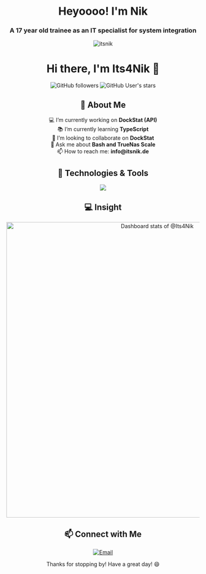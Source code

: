 <h1 align="center">Heyoooo! I'm Nik</h1>
<h3 align="center">A 17 year old trainee as an IT specialist for system integration</h3>
<p align="center"> <img src="https://komarev.com/ghpvc/?username=itsnik&label=Profile%20views&color=0e75b6&style=flat" alt="itsnik" /> </p>
<h1 align="center">Hi there, I'm Its4Nik 👋</h1>

<p align="center">
  <img src="https://img.shields.io/github/followers/Its4Nik?style=social" alt="GitHub followers">
  <img src="https://img.shields.io/github/stars/Its4Nik?style=social" alt="GitHub User's stars">
</p>

<h2 align="center">🌟 About Me</h2>

<p align="center">
  💻 I’m currently working on <b>DockStat (API)</b><br>
  📚 I’m currently learning <b>TypeScript</b><br>
  👯 I’m looking to collaborate on <b>DockStat</b><br>
  💬 Ask me about <b>Bash and TrueNas Scale</b><br>
  📫 How to reach me: <b>info@itsnik.de</b><br>
</p>

<h2 align="center">🔧 Technologies & Tools</h2>
<p align="center">
  <a href="https://skillicons.dev">
    <img src="https://skillicons.dev/icons?i=arch,bash,bun,cloudflare,elysia,express,grafana,remix,sqlite,ts" />
  </a>
</p>

<h2 align="center"> 💻 Insight</h2>
<a href="https://next.ossinsight.io/widgets/official/compose-user-dashboard-stats?user_id=106100177" target="_blank" style="display: block" align="center">
  <picture align="center">
    <source media="(prefers-color-scheme: dark)" srcset="https://next.ossinsight.io/widgets/official/compose-user-dashboard-stats/thumbnail.png?user_id=106100177&image_size=auto&color_scheme=dark" width="771" height="auto" align="center" >
    <img alt="Dashboard stats of @Its4Nik" src="https://next.ossinsight.io/widgets/official/compose-user-dashboard-stats/thumbnail.png?user_id=106100177&image_size=auto&color_scheme=light" width="771" height="auto" align="center" >
  </picture>
</a>

<h2 align="center">📫 Connect with Me</h2>

<p align="center">
  <a href="mailto:info@itsnik.de">
    <img src="https://img.shields.io/badge/-Email-black?style=flat-square&logo=gmail" alt="Email">
  </a>
</p>

<p align="center">Thanks for stopping by! Have a great day! 😄</p>
